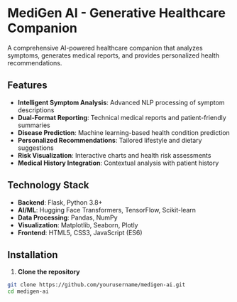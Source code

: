 # MediGen AI - Generative Healthcare Companion

A comprehensive AI-powered healthcare companion that analyzes symptoms, generates medical reports, and provides personalized health recommendations.

## Features

- **Intelligent Symptom Analysis**: Advanced NLP processing of symptom descriptions
- **Dual-Format Reporting**: Technical medical reports and patient-friendly summaries
- **Disease Prediction**: Machine learning-based health condition prediction
- **Personalized Recommendations**: Tailored lifestyle and dietary suggestions
- **Risk Visualization**: Interactive charts and health risk assessments
- **Medical History Integration**: Contextual analysis with patient history

## Technology Stack

- **Backend**: Flask, Python 3.8+
- **AI/ML**: Hugging Face Transformers, TensorFlow, Scikit-learn
- **Data Processing**: Pandas, NumPy
- **Visualization**: Matplotlib, Seaborn, Plotly
- **Frontend**: HTML5, CSS3, JavaScript (ES6)

## Installation

1. **Clone the repository**
```bash
git clone https://github.com/yourusername/medigen-ai.git
cd medigen-ai
